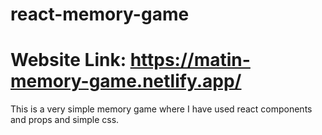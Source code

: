 # react-memory-game
# Website Link: https://matin-memory-game.netlify.app/
This is a very simple memory game where I have used react components and props and simple css.
